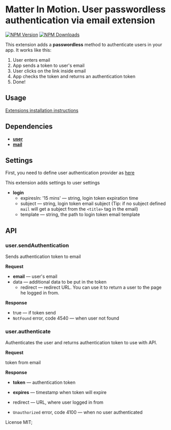 # Matter In Motion. User passwordless authentication via email extension

[![NPM Version](https://img.shields.io/npm/v/mm-user-auth-passwordless.svg?style=flat-square)](https://www.npmjs.com/package/mm-user-auth-passwordless)
[![NPM Downloads](https://img.shields.io/npm/dt/mm-user-auth-passwordless.svg?style=flat-square)](https://www.npmjs.com/package/mm-user-auth-passwordless)

This extension adds a **passwordless** method to authenticate users in your app. It works like this:

1. User enters email
2. App sends a token to user's email
3. User clicks on the link inside email
4. App checks the token and returns an authentication token
5. Done!

## Usage

[Extensions installation instructions](https://github.com/matter-in-motion/mm/blob/master/docs/extensions.md)

## Dependencies

* __[user](https://github.com/matter-in-motion/mm-user)__
* __[mail](https://github.com/matter-in-motion/mm-mail)__

## Settings

First, you need to define user authentication provider as [here](https://github.com/matter-in-motion/mm/blob/master/docs/authentication.md)

This extension adds settings to user settings

* **login**
  - expiresIn: '15 mins' — string, login token expiration time
  - subject — string, login token email subject (Tip: if no subject defined `mail` will get a subject from the `<title>` tag in the email)
  - template — string, the path to login token email template


## API

### user.sendAuthentication

Sends authentication token to email

**Request**

* **email** — user's email
* data — additional data to be put in the token
  - redirect — redirect URL. You can use it to return a user to the page he logged in from.

**Response**

* true — if token send
* `NotFound` error, code 4540 — when user not found

### user.authenticate

Authenticates the user and returns authentication token to use with API.

**Request**

token from email

**Response**

* **token** — authentication token
* **expires** — timestamp when token will expire
* redirect — URL, where user logged in from

* `Unauthorized` error, code 4100 — when no user authenticated

License MIT;
